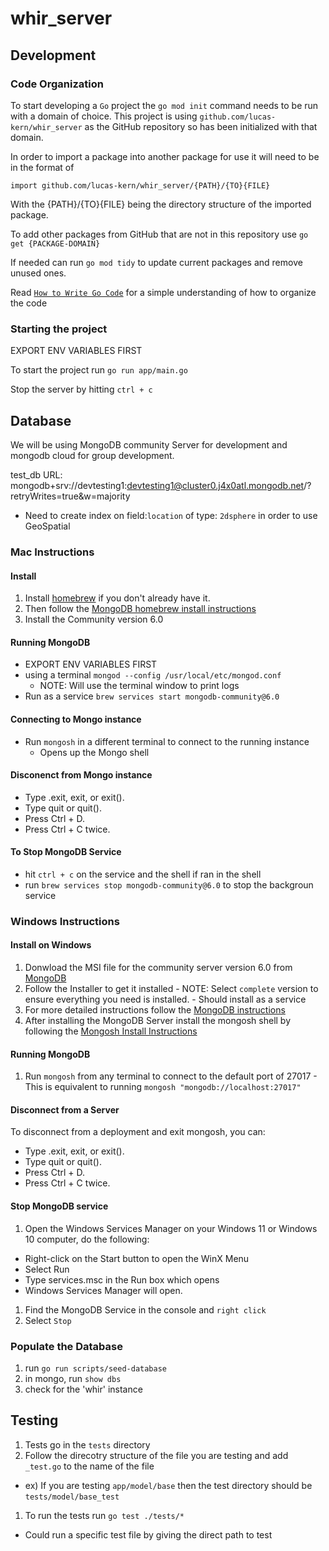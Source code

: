 # whir_server

## Development

### Code Organization
To start developing a `Go` project the `go mod init` command needs to be run with a domain of choice. This project is using `github.com/lucas-kern/whir_server` as the GitHub repository so has been initialized with that domain.

In order to import a package into another package for use it will need to be in the format of

`import github.com/lucas-kern/whir_server/{PATH}/{TO}{FILE}`

With the {PATH}/{TO}{FILE} being the directory structure of the imported package.

To add other packages from GitHub that are not in this repository use `go get {PACKAGE-DOMAIN}`

If needed can run `go mod tidy` to update current packages and remove unused ones.

Read [`How to Write Go Code`](https://go.dev/doc/code) for a simple understanding of how to organize the code

### Starting the project

EXPORT ENV VARIABLES FIRST

To start the project run `go run app/main.go`

Stop the server by hitting `ctrl + c`

## Database

We will be using MongoDB community Server for development and mongodb cloud for group development.

test_db URL: mongodb+srv://devtesting1:devtesting1@cluster0.j4x0atl.mongodb.net/?retryWrites=true&w=majority
  * Need to create index on field:`location` of type: `2dsphere` in order to use GeoSpatial

### Mac Instructions

#### Install

  1. Install [homebrew](https://brew.sh/) if you don't already have it.
  1. Then follow the [MongoDB homebrew install instructions](https://www.mongodb.com/docs/manual/tutorial/install-mongodb-on-os-x/)
  1. Install the Community version 6.0

#### Running MongoDB
  - EXPORT ENV VARIABLES FIRST
  - using a terminal `mongod --config /usr/local/etc/mongod.conf`
    - NOTE: Will use the terminal window to print logs
  - Run as a service `brew services start mongodb-community@6.0`

#### Connecting to Mongo instance
  
  - Run `mongosh` in a different terminal to connect to the running instance 
    - Opens up the Mongo shell

#### Disconenct from Mongo instance
  - Type .exit, exit, or exit().
  - Type quit or quit().
  - Press Ctrl + D.
  - Press Ctrl + C twice.

#### To Stop MongoDB Service
  - hit `ctrl + c` on the service and the shell if ran in the shell
  - run `brew services stop mongodb-community@6.0` to stop the backgroun service

### Windows Instructions

#### Install on Windows

  1. Donwload the MSI file for the community server version 6.0 from [MongoDB](https://www.mongodb.com/try/download/community)
  1. Follow the Installer to get it installed
    - NOTE: Select `complete` version to ensure everything you need is installed. 
    - Should install as a service
  1. For more detailed instructions follow the [MongoDB instructions](https://www.mongodb.com/docs/manual/tutorial/install-mongodb-on-windows/#install-mongodb-community-edition)
  1. After installing the MongoDB Server install the mongosh shell by following the [Mongosh Install Instructions](https://www.mongodb.com/docs/manual/tutorial/install-mongodb-on-windows/#install-mongodb-community-edition)

#### Running MongoDB
  1. Run `mongosh` from any terminal to connect to the default port of 27017
    - This is equivalent to running `mongosh "mongodb://localhost:27017"`

#### Disconnect from a Server

  To disconnect from a deployment and exit mongosh, you can:

  - Type .exit, exit, or exit().
  - Type quit or quit().
  - Press Ctrl + D.
  - Press Ctrl + C twice.

#### Stop MongoDB service

1. Open the Windows Services Manager on your Windows 11 or Windows 10 computer, do the following:
  - Right-click on the Start button to open the WinX Menu
  - Select Run
  - Type services.msc in the Run box which opens
  - Windows Services Manager will open.

1. Find the MongoDB Service in the console and `right click`
1. Select `Stop`

### Populate the Database

1. run `go run scripts/seed-database`
2. in mongo, run `show dbs`
3. check for the 'whir' instance

## Testing

1. Tests go in the `tests` directory
1. Follow the direcotry structure of the file you are testing and add `_test.go` to the name of the file
  * ex) If you are testing `app/model/base` then the test directory should be `tests/model/base_test`
1. To run the tests run `go test ./tests/*`
  * Could run a specific test file by giving the direct path to test